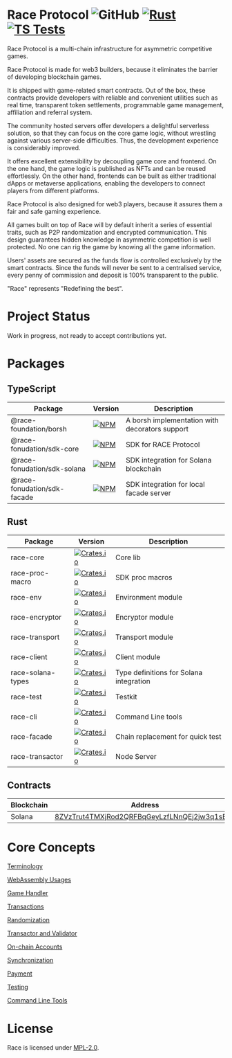 # Race Protocol ![GitHub](https://img.shields.io/github/license/RACE-Game/race) [![Rust](https://github.com/RACE-Game/race/actions/workflows/rust.yml/badge.svg)](https://github.com/RACE-Game/race/actions/workflows/rust.yml) [![TS Tests](https://github.com/RACE-Game/race/actions/workflows/typescript.yml/badge.svg)](https://github.com/RACE-Game/race/actions/workflows/typescript.yml)

Race Protocol is a multi-chain infrastructure for asymmetric competitive games.

Race Protocol is made for web3 builders, because it eliminates the barrier of developing blockchain games.

It is shipped with game-related smart contracts. Out of the box, these contracts provide developers with reliable and convenient utilities such as real time, transparent token settlements, programmable game management, affiliation and referral system.

The community hosted servers offer developers a delightful serverless solution, so that they can focus on the core game logic, without wrestling against various server-side difficulties. Thus, the development experience is considerably improved.

It offers excellent extensibility by decoupling game core and frontend. On the one hand, the game logic is published as NFTs and can be reused effortlessly. On the other hand, frontends can be built as either traditional dApps or metaverse applications, enabling the developers to connect players from different platforms.

Race Protocol is also designed for web3 players, because it assures them a fair and safe gaming experience.

All games built on top of Race will by default inherit a series of essential traits, such as P2P randomization and encrypted communication. This design guarantees hidden knowledge in asymmetric competition is well protected. No one can rig the game by knowing all the game information.

Users' assets are secured as the funds flow is controlled exclusively by the smart contracts. Since the funds will never be sent  to a centralised service, every penny of commission and deposit is 100% transparent to the public.

"Race" represents "Redefining the best".

# Project Status

Work in progress, not ready to accept contributions yet.

# Packages

## TypeScript

| Package                     | Version                                                                                                                                         | Description                                    |
|-----------------------------|-------------------------------------------------------------------------------------------------------------------------------------------------|------------------------------------------------|
| @race-foundation/borsh      | [![NPM](https://img.shields.io/npm/v/@race-foundation/borsh?logo=npm)](https://www.npmjs.com/package/@race-foundation/borsh)         | A borsh implementation with decorators support |
| @race-fonudation/sdk-core   | [![NPM](https://img.shields.io/npm/v/@race-foundation/sdk-core?logo=npm)](https://www.npmjs.com/package/@race-foundation/sdk-core)   | SDK for RACE Protocol                          |
| @race-fonudation/sdk-solana | [![NPM](https://img.shields.io/npm/v/@race-foundation/sdk-core?logo=npm)](https://www.npmjs.com/package/@race-foundation/sdk-solana) | SDK integration for Solana blockchain          |
| @race-fonudation/sdk-facade | [![NPM](https://img.shields.io/npm/v/@race-foundation/sdk-core?logo=npm)](https://www.npmjs.com/package/@race-foundation/sdk-facade) | SDK integration for local facade server        |

## Rust

| Package           | Version                                                                   | Description                             |
|-------------------|---------------------------------------------------------------------------|-----------------------------------------|
| race-core         | [![Crates.io](https://img.shields.io/crates/v/race-core?logo=rust)](https://crates.io/crates/race-core)         | Core lib                                |
| race-proc-macro   | [![Crates.io](https://img.shields.io/crates/v/race-proc-macro?logo=rust)](https://crates.io/crates/race-proc-macro)   | SDK proc macros                         |
| race-env          | [![Crates.io](https://img.shields.io/crates/v/race-env?logo=rust)](https://crates.io/crates/race-env)          | Environment module                      |
| race-encryptor    | [![Crates.io](https://img.shields.io/crates/v/race-encryptor?logo=rust)](https://crates.io/crates/race-encryptor)    | Encryptor module                        |
| race-transport    | [![Crates.io](https://img.shields.io/crates/v/race-transport?logo=rust)](https://crates.io/crates/race-transport)    | Transport module                        |
| race-client       | [![Crates.io](https://img.shields.io/crates/v/race-client?logo=rust)](https://crates.io/crates/race-client)       | Client module                           |
| race-solana-types | [![Crates.io](https://img.shields.io/crates/v/race-solana-types?logo=rust)](https://crates.io/crates/race-solana-types) | Type definitions for Solana integration |
| race-test         | [![Crates.io](https://img.shields.io/crates/v/race-test?logo=rust)](https://crates.io/crates/race-test)         | Testkit                                 |
| race-cli          | [![Crates.io](https://img.shields.io/crates/v/race-cli?logo=rust)](https://crates.io/crates/race-cli)          | Command Line tools                      |
| race-facade       | [![Crates.io](https://img.shields.io/crates/v/race-facade?logo=rust)](https://crates.io/crates/race-facade)       | Chain replacement for quick test        |
| race-transactor   | [![Crates.io](https://img.shields.io/crates/v/race-transactor?logo=rust)](https://crates.io/crates/race-transactor)   | Node Server                             |

## Contracts

| Blockchain | Address                                                                                                                 |
|------------|-------------------------------------------------------------------------------------------------------------------------|
| Solana     | [8ZVzTrut4TMXjRod2QRFBqGeyLzfLNnQEj2jw3q1sBqu](https://solscan.io/account/8ZVzTrut4TMXjRod2QRFBqGeyLzfLNnQEj2jw3q1sBqu) |

# Core Concepts

[Terminology](docs/terminology.md)

[WebAssembly Usages](docs/web-assembly-usages.md)

[Game Handler](docs/game-handler.md)

[Transactions](docs/transactions.md)

[Randomization](docs/randomization.md)

[Transactor and Validator](docs/transactor-and-validator.md)

[On-chain Accounts](docs/on-chain-accounts.md)

[Synchronization](docs/synchronization.md)

[Payment](docs/payment.md)

[Testing](docs/testing.md)

[Command Line Tools](docs/command-line.md)

# License

Race is licensed under [MPL-2.0](./LICENSE).
